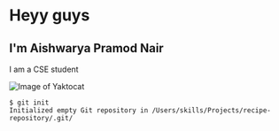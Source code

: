 # Heyy guys
## I'm Aishwarya Pramod Nair

 
 I am a CSE student

![Image of Yaktocat](https://octodex.github.com/images/yaktocat.png)
```
$ git init
Initialized empty Git repository in /Users/skills/Projects/recipe-repository/.git/
```
